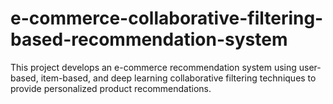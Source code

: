 # e-commerce-collaborative-filtering-based-recommendation-system
This project develops an e-commerce recommendation system using user-based, item-based, and deep learning collaborative filtering techniques to provide personalized product recommendations.
